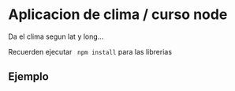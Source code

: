 # Aplicacion de clima / curso node

Da el clima segun lat y long...

Recuerden ejecutar  ```  npm install ``` para las librerias

## Ejemplo
``` node app -d "New York"